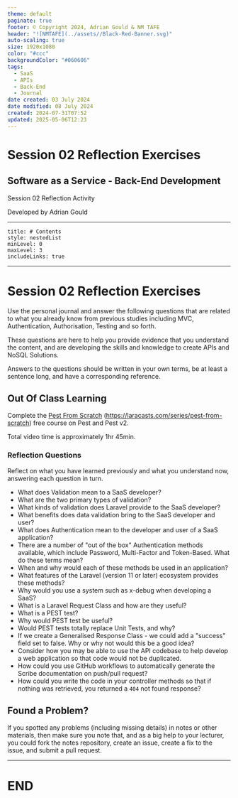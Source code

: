 ```yaml
---
theme: default
paginate: true
footer: © Copyright 2024, Adrian Gould & NM TAFE
header: "![NMTAFE](../assets//Black-Red-Banner.svg)"
auto-scaling: true
size: 1920x1080
color: "#ccc"
backgroundColor: "#060606"
tags:
  - SaaS
  - APIs
  - Back-End
  - Journal
date created: 03 July 2024
date modified: 08 July 2024
created: 2024-07-31T07:52
updated: 2025-05-06T12:23
---
```


# Session 02 Reflection Exercises

## Software as a Service - Back-End Development

Session 02 Reflection Activity 

Developed by Adrian Gould

---

```table-of-contents
title: # Contents
style: nestedList
minLevel: 0
maxLevel: 3
includeLinks: true
```

---

# Session 02 Reflection Exercises 

Use the personal journal and answer the following questions that are related to what you already know from previous studies including MVC, Authentication, Authorisation, Testing and so forth.

These questions are here to help you provide evidence that you understand the content, and are developing the skills and knowledge to create APIs and NoSQL Solutions.

Answers to the questions should be written in your own terms, be at least a sentence long, and have a corresponding reference.

## Out Of Class Learning

Complete the [Pest From Scratch](https://laracasts.com/series/pest-from-scratch)  (<https://laracasts.com/series/pest-from-scratch>) free course on Pest and Pest v2. 

Total video time is approximately 1hr 45min. 

### Reflection Questions

Reflect on what you have learned previously and what you understand now, answering each question in turn.

- What does Validation mean to a SaaS developer?
- What are the two primary types of validation?
- What kinds of validation does Laravel provide to the SaaS developer?
- What benefits does data validation bring to the SaaS developer and user?
- What does Authentication mean to the developer and user of a SaaS application?
- There are a number of "out of the box" Authentication methods available, which include Password, Multi-Factor and Token-Based. What do these terms mean?
- When and why would each of these methods be used in an application?
- What features of the Laravel (version 11 or later) ecosystem provides these methods?
- Why would you use a system such as x-debug when developing a SaaS?
- What is a Laravel Request Class and how are they useful?
- What is a PEST test? 
- Why would PEST test be useful?
- Would PEST tests totally replace Unit Tests, and why?
- If we create a Generalised Response Class - we could add a "success" field set to false. Why or why not would this be a good idea?
- Consider how you may be able to use the API codebase to help develop a web application so that code would not be duplicated.
- How could you use GitHub workflows to automatically generate the Scribe documentation on push/pull request?
- How could you write the code in your controller methods so that if nothing was retrieved, you returned a `404` not found response?

## Found a Problem?
 
If you spotted any problems (including missing details) in notes or other materials, then make sure you note that, and as a big help to your lecturer, you could fork the notes repository, create an issue, create a fix to the issue, and submit a pull request.



---

# END
